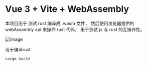 # Vue 3 + Vite + WebAssembly


本项目用于 测试 rust 编译成 .wasm 文件， 
然后使用浏览器提供的 webAssembly api 来操作 rust 代码， 用于测试 js 与 rust 的互操作性。

![image](https://github.com/nshen/vite-plugin-wasm-pack/raw/main/banner.png)

用于编译rust
```js
cargo build
```

